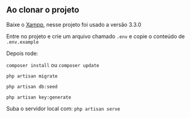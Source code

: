 ## Ao clonar o projeto
Baixe o [Xampp](https://www.apachefriends.org/pt_br/index.html), nesse projeto foi usado a versão 3.3.0

Entre no projeto e crie um arquivo chamado ```.env``` e copie o conteúdo de ```.env.example```

Depois rode:

```composer install``` ou ```composer update```

```php artisan migrate```

```php artisan db:seed```

```php artisan key:generate```

Suba o servidor local com: ```php artisan serve```


